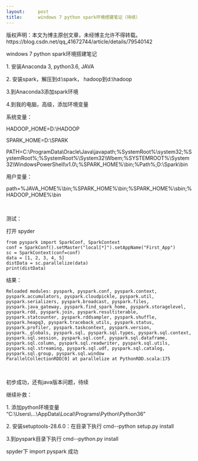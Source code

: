 ```yaml
---
layout:     post
title:      windows 7 python spark环境搭建笔记（待续）
---
```

<div id="article_content" class="article_content clearfix csdn-tracking-statistics" data-pid="blog" data-mod="popu_307" data-dsm="post">
								<div class="article-copyright">
					版权声明：本文为博主原创文章，未经博主允许不得转载。					https://blog.csdn.net/qq_41672744/article/details/79540142				</div>
								            <link rel="stylesheet" href="https://csdnimg.cn/release/phoenix/template/css/ck_htmledit_views-f76675cdea.css">
						<div class="htmledit_views" id="content_views">
                <p>windows 7 python spark环境搭建笔记</p><p>1. 安装Anaconda 3, python3.6, JAVA</p><p>2. 安装spark，解压到d:\spark， hadoop到d:\hadoop</p><p>3.到Anaconda3添加spark环境</p><p>4.到我的电脑，高级，添加环境变量</p><p>系统变量：</p><p>HADOOP_HOME=D:\HADOOP</p><p>SPARK_HOME=D:\SPARK</p><p>PATH=C:\ProgramData\Oracle\Java\javapath;%SystemRoot%\system32;%SystemRoot%;%SystemRoot%\System32\Wbem;%SYSTEMROOT%\System32\WindowsPowerShell\v1.0\;%SPARK_HOME%\bin;%Path%;D:\Spark\bin</p><p>用户变量：</p><p>path=%JAVA_HOME%\bin;%SPARK_HOME%\bin;%SPARK_HOME%\sbin;%HADOOP_HOME%\bin</p><p><br></p><p>测试：</p><p>打开 spyder</p><pre><code class="language-python">from pyspark import SparkConf, SparkContext
conf = SparkConf().setMaster("local[*]").setAppName("First_App")
sc = SparkContext(conf=conf)
data = [1, 2, 3, 4, 5]
distData = sc.parallelize(data)
print(distData)</code></pre><p>结果：</p><pre><code class="language-python">Reloaded modules: pyspark, pyspark.conf, pyspark.context, pyspark.accumulators, pyspark.cloudpickle, pyspark.util, pyspark.serializers, pyspark.broadcast, pyspark.files, pyspark.java_gateway, pyspark.find_spark_home, pyspark.storagelevel, pyspark.rdd, pyspark.join, pyspark.resultiterable, pyspark.statcounter, pyspark.rddsampler, pyspark.shuffle, pyspark.heapq3, pyspark.traceback_utils, pyspark.status, pyspark.profiler, pyspark.taskcontext, pyspark.version, pyspark._globals, pyspark.sql, pyspark.sql.types, pyspark.sql.context, pyspark.sql.session, pyspark.sql.conf, pyspark.sql.dataframe, pyspark.sql.column, pyspark.sql.readwriter, pyspark.sql.utils, pyspark.sql.streaming, pyspark.sql.udf, pyspark.sql.catalog, pyspark.sql.group, pyspark.sql.window
ParallelCollectionRDD[0] at parallelize at PythonRDD.scala:175</code></pre><br><p>初步成功，还有java版本问题，待续</p><p>继续补救：</p><p>1. 添加python环境变量 “C:\Users\...\AppData\Local\Programs\Python\Python36”</p><p>2. 安装setuptools-28.6.0：在目录下执行 cmd--python setup.py install</p><p>3.到pyspark目录下执行 cmd--python.py install</p><p>spyder下 import pyspark 成功</p><p><br></p><br><p><br></p><p><br></p><p><br></p>            </div>
                </div>